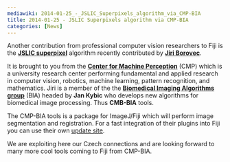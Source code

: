 ```yaml
---
mediawiki: 2014-01-25_-_JSLIC_Superpixels_algorithm_via_CMP-BIA
title: 2014-01-25 - JSLIC Superpixels algorithm via CMP-BIA
categories: [News]
---
```


Another contribution from professional computer vision researchers to Fiji is the [**JSLIC superpixel**](/plugins/cmp-bia-tools) algorithm recently contributed by [**Jiri Borovec**](http://cmp.felk.cvut.cz/~borovji3/).

It is brought to you from the [**Center for Machine Perception**](http://cmp.felk.cvut.cz/) (CMP) which is a university research center performing fundamental and applied research in computer vision, robotics, machine learning, pattern recognition, and mathematics. Jiri is a member of the the [**Biomedical Imaging Algorithms group**](http://www.fel.cvut.cz/vv/tymy/mip.html) (BIA) headed by **Jan Kybic** who develops new algorithms for biomedical image processing. Thus **CMB-BIA** tools.

The CMP-BIA tools is a package for ImageJ/Fiji which will perform image segmentation and registration. For a fast integration of their plugins into Fiji you can use their own [update site](/list-of-update-sites).

We are exploiting here our Czech connections and are looking forward to many more cool tools coming to Fiji from CMP-BIA.


